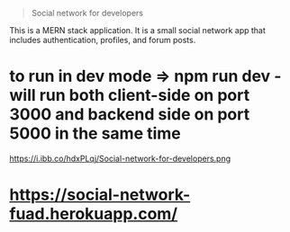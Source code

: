> Social network for developers

This is a MERN stack application.
It is a small social network app that includes authentication, profiles, and forum posts.

# to run in dev mode => npm run dev - will run both client-side on port 3000 and backend side on port 5000 in the same time
https://i.ibb.co/hdxPLqj/Social-network-for-developers.png
# https://social-network-fuad.herokuapp.com/
